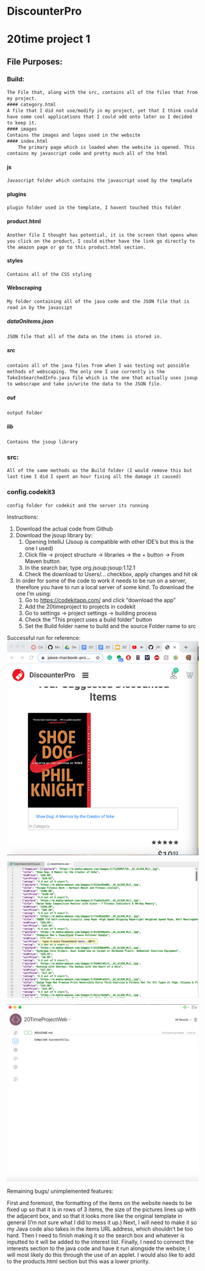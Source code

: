 # DiscounterPro
# 20time project 1

## File Purposes: 

### Build:
	The File that, along with the src, contains all of the files that from my project.  
	#### category.html
	A file that I did not use/modify in my project, yet that I think could have some cool applications that I could add onto later so I decided to keep it.
	#### images
	Contains the images and logos used in the website
	#### index.html
		The primary page which is loaded when the website is opened. This contains my javascript code and pretty much all of the html
#### js
	Javascript folder which contains the javascript used by the template 
#### plugins
	plugin folder used in the template, I havent touched this folder
#### product.html
	Another file I thought has potential, it is the screen that opens when you click on the product, I could either have the link go directly to the amazon page or go to this product.html section.
#### styles
	Contains all of the CSS styling 
#### Webscraping 
	My folder containing all of the java code and the JSON file that is read in by the javascipt 
##### dataOnitems.json
	JSON file that all of the data on the items is stored in. 
##### src
	contains all of the java files from when I was testing out possible methods of webscaping. The only one I use currently is the TakeInSearchedInfo.java file which is the one that actually uses jsoup to webscrape and take in/write the data to the JSON file. 
##### out
	output folder
##### lib
	Contains the jsoup library


### src:
	All of the same methods as the Build folder (I would remove this but last time I did I spent an hour fixing all the damage it caused)

### config.codekit3
	config folder for codekit and the server its running 



Instructions: 

1. Download the actual code from Github
2. Download the jsoup library by:
	1. Opening IntelliJ (Jsoup is compatible with other IDE’s but this is the one I used)
	2. Click file → project structure → libraries → the + button → From Maven button 
	3. In the search bar, type org.jsoup:jsoup:1.12.1
	4. Check the download to Users/… checkbox, apply changes and hit ok
3. In order for some of the code to work it needs to be run on a server, therefore you have to run a local server of some kind. To download the one I’m using: 
	1. Go to https://codekitapp.com/ and click “download the app” 
	2. Add the 20timeproject to projects in codekit
	3. Go to settings → project settings → building process 
	4. Check the “This project uses a build folder” button 
	5. Set the Build folder name to build and the source Folder name to src

Successful run for reference: 
![Image could not load](WebsiteRun.png)

![Image could not load](JavaRun.png)

![Image could not load](ServerRun.png)



Remaining bugs/ unimplemented features: 

First and foremost, the formatting of the items on the website needs to be fixed up so that it is in rows of 3 items, the size of the pictures lines up with the adjacent box, and so that it looks more like the original template in general (I’m not sure what I did to mess it up.) Next, I will need to make it so my Java code also takes in the items URL address, which shouldn’t be too hard. Then I need to finish making it so the search box and whatever is inputted to it will be added to the interest list. Finally, I need to connect the interests section to the java code and have it run alongside the website; I will most likely do this through the use of an applet. 
I would also like to add to the products.html section but this was a lower priority. 




